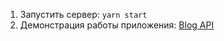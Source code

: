 1. Запустить сервер: `yarn start`
2. Демонстрация работы приложения: [Blog API](http://95.213.200.47:6552/)
